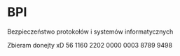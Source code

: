 # BPI
Bezpieczeństwo protokołów i systemów informatycznych

Zbieram donejty xD
56 1160 2202 0000 0003 8789 9498

